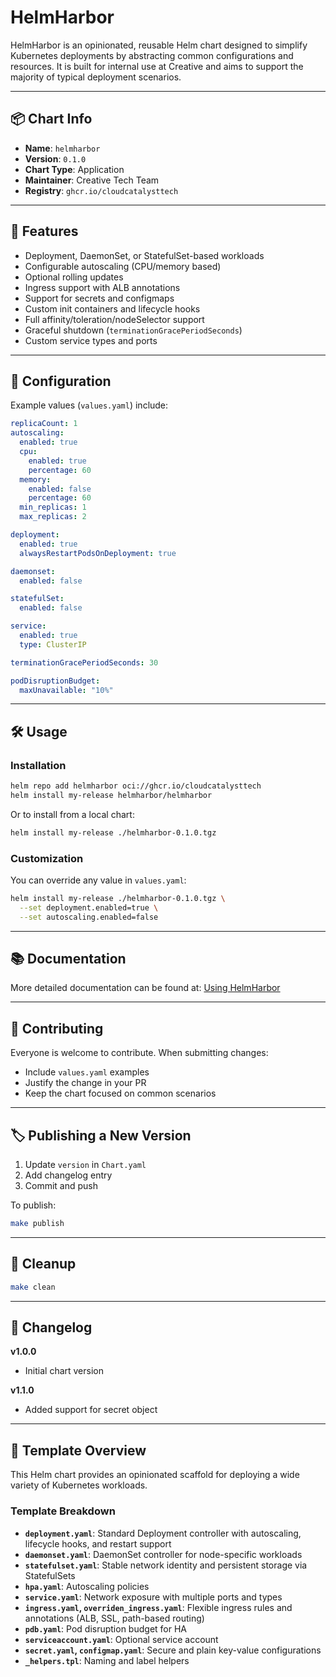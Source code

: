 # HelmHarbor

HelmHarbor is an opinionated, reusable Helm chart designed to simplify Kubernetes deployments by abstracting common configurations and resources. It is built for internal use at Creative and aims to support the majority of typical deployment scenarios.

---

## 📦 Chart Info

- **Name**: `helmharbor`
- **Version**: `0.1.0`
- **Chart Type**: Application
- **Maintainer**: Creative Tech Team
- **Registry**: `ghcr.io/cloudcatalysttech`

---

## 🚀 Features

- Deployment, DaemonSet, or StatefulSet-based workloads
- Configurable autoscaling (CPU/memory based)
- Optional rolling updates
- Ingress support with ALB annotations
- Support for secrets and configmaps
- Custom init containers and lifecycle hooks
- Full affinity/toleration/nodeSelector support
- Graceful shutdown (`terminationGracePeriodSeconds`)
- Custom service types and ports

---

## 🔧 Configuration

Example values (`values.yaml`) include:

```yaml
replicaCount: 1
autoscaling:
  enabled: true
  cpu:
    enabled: true
    percentage: 60
  memory:
    enabled: false
    percentage: 60
  min_replicas: 1
  max_replicas: 2

deployment:
  enabled: true
  alwaysRestartPodsOnDeployment: true

daemonset:
  enabled: false

statefulSet:
  enabled: false

service:
  enabled: true
  type: ClusterIP

terminationGracePeriodSeconds: 30

podDisruptionBudget:
  maxUnavailable: "10%"
```

---

## 🛠️ Usage

### Installation

```bash
helm repo add helmharbor oci://ghcr.io/cloudcatalysttech
helm install my-release helmharbor/helmharbor
```

Or to install from a local chart:

```bash
helm install my-release ./helmharbor-0.1.0.tgz
```

### Customization

You can override any value in `values.yaml`:

```bash
helm install my-release ./helmharbor-0.1.0.tgz \
  --set deployment.enabled=true \
  --set autoscaling.enabled=false
```

---

## 📚 Documentation

More detailed documentation can be found at:
[Using HelmHarbor](https://ttechteam.atlassian.net/wiki/x/GQCKeg)

---

## 🤝 Contributing

Everyone is welcome to contribute. When submitting changes:

- Include `values.yaml` examples
- Justify the change in your PR
- Keep the chart focused on common scenarios

---

## 🏷️ Publishing a New Version

1. Update `version` in `Chart.yaml`
2. Add changelog entry
3. Commit and push

To publish:

```bash
make publish
```

---

## 🧹 Cleanup

```bash
make clean
```

---

## 📜 Changelog

**v1.0.0**

- Initial chart version

**v1.1.0**

- Added support for secret object

---

## 🧭 Template Overview

This Helm chart provides an opinionated scaffold for deploying a wide variety of Kubernetes workloads.

### Template Breakdown

- **`deployment.yaml`**: Standard Deployment controller with autoscaling, lifecycle hooks, and restart support
- **`daemonset.yaml`**: DaemonSet controller for node-specific workloads
- **`statefulset.yaml`**: Stable network identity and persistent storage via StatefulSets
- **`hpa.yaml`**: Autoscaling policies
- **`service.yaml`**: Network exposure with multiple ports and types
- **`ingress.yaml`, `overriden_ingress.yaml`**: Flexible ingress rules and annotations (ALB, SSL, path-based routing)
- **`pdb.yaml`**: Pod disruption budget for HA
- **`serviceaccount.yaml`**: Optional service account
- **`secret.yaml`, `configmap.yaml`**: Secure and plain key-value configurations
- **`_helpers.tpl`**: Naming and label helpers